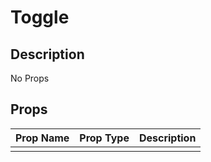 # Toggle

## Description

No Props

## Props

| Prop Name | Prop Type | Description |
| :-------- | :-------: | :---------- |
|       |  |  |
